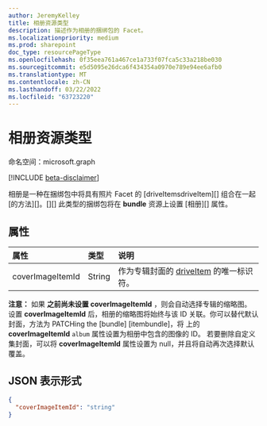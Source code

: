 ```yaml
---
author: JeremyKelley
title: 相册资源类型
description: 描述作为相册的捆绑包的 Facet。
ms.localizationpriority: medium
ms.prod: sharepoint
doc_type: resourcePageType
ms.openlocfilehash: 0f35eea761a467ce1a733f07fca5c33a218be030
ms.sourcegitcommit: e5d5095e26dca6f434354a0970e789e94ee6afb0
ms.translationtype: MT
ms.contentlocale: zh-CN
ms.lasthandoff: 03/22/2022
ms.locfileid: "63723220"
---
```

# <a name="album-resource-type"></a>相册资源类型

命名空间：microsoft.graph

[!INCLUDE [beta-disclaimer](../../includes/beta-disclaimer.md)]

相册是一种在捆绑包中将具有照片 Facet 的 [driveItemsdriveItem][] 组合在一起[的方法][]。[][] 此类型的捆绑包将在 **bundle** 资源上设置 [相册][] 属性。

## <a name="properties"></a>属性

| 属性         | 类型   | 说明                                                            |
| :--------------- | :----- | :--------------------------------------------------------------------- |
| coverImageItemId | String | 作为专辑封面的 [driveItem][] 的唯一标识符。 |

**注意：** 如果 **之前尚未设置 coverImageItemId** ，则会自动选择专辑的缩略图。
设置 **coverImageItemId** 后，相册的缩略图将始终与该 ID 关联。你可以替代默认封面，方法为 PATCHing the [bundle] [itembundle]，将 上的 **coverImageItemId** `album` 属性设置为相册中包含的图像的 ID。
若要删除自定义集封面，可以将 **coverImageItemId** 属性设置为 null，并且将自动再次选择默认覆盖。

## <a name="json-representation"></a>JSON 表示形式

<!-- { "blockType": "resource", "@odata.type": "microsoft.graph.album" } -->

```json
{
  "coverImageItemId": "string"
}
```

[捆绑]: bundle.md
[driveItem]: driveItem.md
[照片]: photo.md
